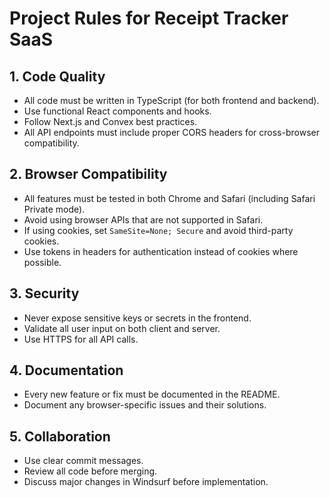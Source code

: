 # Project Rules for Receipt Tracker SaaS

## 1. Code Quality
- All code must be written in TypeScript (for both frontend and backend).
- Use functional React components and hooks.
- Follow Next.js and Convex best practices.
- All API endpoints must include proper CORS headers for cross-browser compatibility.

## 2. Browser Compatibility
- All features must be tested in both Chrome and Safari (including Safari Private mode).
- Avoid using browser APIs that are not supported in Safari.
- If using cookies, set `SameSite=None; Secure` and avoid third-party cookies.
- Use tokens in headers for authentication instead of cookies where possible.

## 3. Security
- Never expose sensitive keys or secrets in the frontend.
- Validate all user input on both client and server.
- Use HTTPS for all API calls.

## 4. Documentation
- Every new feature or fix must be documented in the README.
- Document any browser-specific issues and their solutions.

## 5. Collaboration
- Use clear commit messages.
- Review all code before merging.
- Discuss major changes in Windsurf before implementation.
